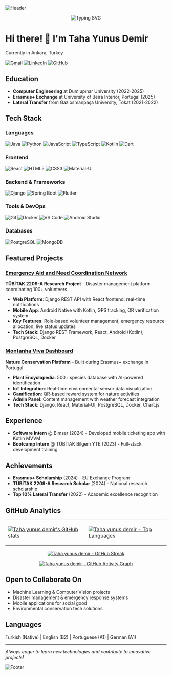 ![Header](https://capsule-render.vercel.app/api?type=waving&color=38BDAE&height=120&section=header)

<div align="center">
  <img src="https://readme-typing-svg.herokuapp.com?font=Fira+Code&weight=500&size=22&pause=1000&color=38BDAE&center=true&vCenter=true&width=600&lines=Full-Stack+Developer;Mobile+App+Developer;Computer+Engineering+Student;Erasmus+Scholar+%7C+Research+Award+Winner" alt="Typing SVG" />
</div>

# Hi there! 👋 I'm Taha Yunus Demir

Currently in Ankara, Turkey  

[![Gmail](https://img.shields.io/badge/Gmail-D14836?style=for-the-badge&logo=gmail&logoColor=white)](mailto:tahayunusdemir@gmail.com)
[![LinkedIn](https://img.shields.io/badge/LinkedIn-0077B5?style=for-the-badge&logo=linkedin&logoColor=white)](https://linkedin.com/in/taha-yunus-demir)
[![GitHub](https://img.shields.io/badge/GitHub-100000?style=for-the-badge&logo=github&logoColor=white)](https://github.com/tahayunusdemir)

## Education
- **Computer Engineering** at Dumlupınar University (2022-2025)
- **Erasmus+ Exchange** at University of Beira Interior, Portugal (2025)
- **Lateral Transfer** from Gaziosmanpaşa University, Tokat (2021-2022)

## Tech Stack

### Languages
![Java](https://img.shields.io/badge/Java-ED8B00?style=flat&logo=java&logoColor=white)
![Python](https://img.shields.io/badge/Python-3776AB?style=flat&logo=python&logoColor=white)
![JavaScript](https://img.shields.io/badge/JavaScript-F7DF1E?style=flat&logo=javascript&logoColor=black)
![TypeScript](https://img.shields.io/badge/TypeScript-007ACC?style=flat&logo=typescript&logoColor=white)
![Kotlin](https://img.shields.io/badge/Kotlin-0095D5?style=flat&logo=kotlin&logoColor=white)
![Dart](https://img.shields.io/badge/Dart-0175C2?style=flat&logo=dart&logoColor=white)

### Frontend
![React](https://img.shields.io/badge/React-20232A?style=flat&logo=react&logoColor=61DAFB)
![HTML5](https://img.shields.io/badge/HTML5-E34F26?style=flat&logo=html5&logoColor=white)
![CSS3](https://img.shields.io/badge/CSS3-1572B6?style=flat&logo=css3&logoColor=white)
![Material-UI](https://img.shields.io/badge/Material--UI-0081CB?style=flat&logo=material-ui&logoColor=white)

### Backend & Frameworks
![Django](https://img.shields.io/badge/Django-092E20?style=flat&logo=django&logoColor=white)
![Spring Boot](https://img.shields.io/badge/Spring_Boot-6DB33F?style=flat&logo=spring-boot&logoColor=white)
![Flutter](https://img.shields.io/badge/Flutter-02569B?style=flat&logo=flutter&logoColor=white)

### Tools & DevOps
![Git](https://img.shields.io/badge/Git-F05032?style=flat&logo=git&logoColor=white)
![Docker](https://img.shields.io/badge/Docker-2496ED?style=flat&logo=docker&logoColor=white)
![VS Code](https://img.shields.io/badge/VS_Code-007ACC?style=flat&logo=visual-studio-code&logoColor=white)
![Android Studio](https://img.shields.io/badge/Android_Studio-3DDC84?style=flat&logo=android-studio&logoColor=white)

### Databases
![PostgreSQL](https://img.shields.io/badge/PostgreSQL-336791?style=flat&logo=postgresql&logoColor=white)
![MongoDB](https://img.shields.io/badge/MongoDB-4EA94B?style=flat&logo=mongodb&logoColor=white)

## Featured Projects

### [Emergency Aid and Need Coordination Network](https://github.com/tahayunusdemir/ayika)
**TÜBİTAK 2209-A Research Project** - Disaster management platform coordinating 100+ volunteers
- **Web Platform**: Django REST API with React frontend, real-time notifications
- **Mobile App**: Android Native with Kotlin, GPS tracking, QR verification system  
- **Key Features**: Role-based volunteer management, emergency resource allocation, live status updates
- **Tech Stack**: Django REST Framework, React, Android (Kotlin), PostgreSQL, Docker

### [Montanha Viva Dashboard](https://github.com/tahayunusdemir/montanha-viva-dashboard)
**Nature Conservation Platform** - Built during Erasmus+ exchange in Portugal
- **Plant Encyclopedia**: 500+ species database with AI-powered identification
- **IoT Integration**: Real-time environmental sensor data visualization
- **Gamification**: QR-based reward system for nature activities
- **Admin Panel**: Content management with weather forecast integration
- **Tech Stack**: Django, React, Material-UI, PostgreSQL, Docker, Chart.js

## Experience
- **Software Intern** @ Bimser (2024) - Developed mobile ticketing app with Kotlin MVVM
- **Bootcamp Intern** @ TÜBİTAK Bilgem YTE (2023) - Full-stack development training

## Achievements
- **Erasmus+ Scholarship** (2024) - EU Exchange Program
- **TÜBİTAK 2209-A Research Scholar** (2024) - National research scholarship
- **Top 10% Lateral Transfer** (2022) - Academic excellence recognition

## GitHub Analytics

<div align="center">

<table>
<tr>
<td width="50%">

[![Taha yunus demir's GitHub stats](https://github-readme-stats.vercel.app/api?username=tahayunusdemir&theme=tokyonight&hide_border=true&bg_color=0D1117&title_color=38BDAE&text_color=FFFFFF)](https://github.com/tahayunusdemir)

</td>
<td width="50%">

[![Taha yunus demir - Top Languages](https://github-readme-stats.vercel.app/api/top-langs/?username=tahayunusdemir&theme=tokyonight&hide_border=true&bg_color=0D1117&title_color=38BDAE&text_color=FFFFFF&layout=compact&langs_count=8)](https://github.com/tahayunusdemir)

</td>
</tr>
</table>

[![Taha yunus demir - GitHub Streak](https://github-readme-streak-stats.herokuapp.com?user=tahayunusdemir&theme=transparent&hide_border=true&background=0D1117&stroke=38BDAE&ring=38BDAE&fire=38BDAE&currStreakLabel=38BDAE)](https://github.com/tahayunusdemir)

[![Taha yunus demir - GitHub Activity Graph](https://github-readme-activity-graph.vercel.app/graph?username=tahayunusdemir&bg_color=0d1117&color=38BDAE&line=38BDAE&point=58a6ff&area=true&hide_border=true&title_color=38BDAE)](https://github.com/tahayunusdemir)

</div>

## Open to Collaborate On
- Machine Learning & Computer Vision projects
- Disaster management & emergency response systems  
- Mobile applications for social good
- Environmental conservation tech solutions

## Languages
Turkish (Native) | English (B2) | Portuguese (A1) | German (A1)

---
*Always eager to learn new technologies and contribute to innovative projects!*

![Footer](https://capsule-render.vercel.app/api?type=waving&color=38BDAE&height=120&section=footer)
